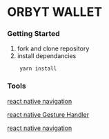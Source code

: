 # ORBYT WALLET

### Getting Started

1. fork and clone repository
2. install dependancies 
```
    yarn install
```


### Tools

[react native navigation](https://reactnavigation.org/docs/getting-started/)

[react native Gesture Handler](https://docs.swmansion.com/react-native-gesture-handler/docs/)

[react native navigation](https://reactnavigation.org/docs/getting-started/)

